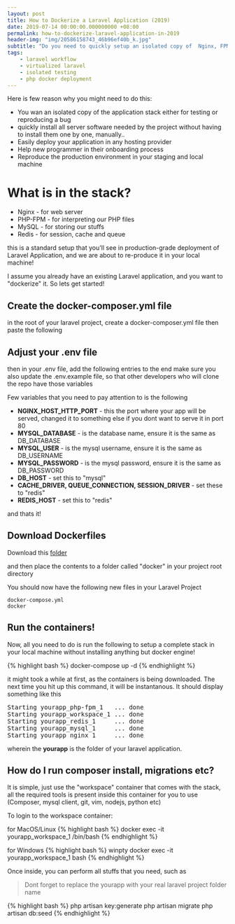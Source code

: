 ```yaml
---
layout: post
title: How to Dockerize a Laravel Application (2019)
date: 2019-07-14 00:00:00.000000000 +08:00
permalink: how-to-dockerize-laravel-application-in-2019
header-img: "img/20586158743_46b96ef40b_k.jpg"
subtitle: "Do you need to quickly setup an isolated copy of  Nginx, FPM, Redis and MySQL to run your Laravel Application?  or maybe, you want to quickly deploy your app in a fresh VM without having to install the server stack manually?"
tags:
    - laravel workflow
    - virtualized laravel
    - isolated testing
    - php docker deployment 
---
```


Here is few reason why you might need to do this:

<ul>
    <li>You wan an isolated copy of the application stack either for testing or reproducing a bug</li>
    <li>quickly install all server software needed by the project without having to install them one by one, manually..</li>
    <li>Easily deploy your application in any hosting provider</li>
    <li>Help new programmer in their onboarding process</li>
    <li>Reproduce the production environment in your staging and local machine</li>
</ul>

<h1>What is in the stack?</h1>
<ul>
    <li>Nginx - for web server</li>
    <li>PHP-FPM - for interpreting our PHP files</li>
    <li>MySQL - for storing our stuffs</li>
    <li>Redis - for session, cache and queue</li>
</ul>

this is a standard setup that you'll see in production-grade deployment of Laravel Application, and we are about to re-produce it in your local machine!

I assume you already have an existing Laravel application, and you want to "dockerize" it. So lets get started!


<h2>Create the docker-composer.yml file</h2>
in the root of your laravel project, create a docker-composer.yml file then paste the following
<script src="https://gist.github.com/buonzz/9bbbf9a29199afdc2374ab12cfd272b1.js"></script>

<h2>Adjust your .env file</h2>
then in your .env file, add the following entries to the end
<script src="https://gist.github.com/buonzz/6307b38a3ccc89d3035a2f1bdd642c2b.js"></script>
make sure you also update the .env.example file, so that other developers who will clone the repo have those variables

Few variables that you need to pay attention to is the following

<ul>

<li><b>NGINX_HOST_HTTP_PORT</b> - this the port where your app will be served, changed it to something else if you dont want to serve it in port 80</li>
<li><b>MYSQL_DATABASE</b> - is the database name, ensure it is the same as DB_DATABASE</li>
<li><b>MYSQL_USER</b> - is the mysql username, ensure it is the same as DB_USERNAME</li>
<li><b>MYSQL_PASSWORD</b> - is the mysql password, ensure it is the same as DB_PASSWORD</li>
<li><b>DB_HOST</b> - set this to "mysql"</li>
<li><b>CACHE_DRIVER, QUEUE_CONNECTION, SESSION_DRIVER</b> - set these to "redis"</li>
<li><b>REDIS_HOST</b> - set this to "redis"</li>
</ul>
and thats it!

<h2>Download Dockerfiles</h2>

Download this <a href="https://github.com/buonzz/dockerized-laravel-files/archive/master.zip" rel="nofollow" target="_blank">folder</a>

and then place the contents to a folder called "docker" in your project root directory

You should now have the following new files in your Laravel Project

```
docker-compose.yml
docker
```

<h2>Run the containers!</h2>

Now, all you need to do is run the following to setup a complete stack in your local machine without installing anything but docker engine!

{% highlight bash %}
docker-compose up -d
{% endhighlight %}

it might took a while at first, as the containers is being downloaded. The next time you hit up this command, it will be instantanous. It should display something like this

<pre>
Starting yourapp_php-fpm_1   ... done
Starting yourapp_workspace_1 ... done
Starting yourapp_redis_1     ... done
Starting yourapp_mysql_1     ... done
Starting yourapp_nginx_1     ... done
</pre>

wherein the <b>yourapp</b> is the folder of your laravel application.

<h2>How do I run composer install, migrations etc?</h2>

It is simple, just use the "workspace" container that comes with the stack, all the required tools is present inside this container for you to use (Composer, mysql client, git, vim, nodejs, python etc)

To login to the workspace container:

for MacOS/Linux
{% highlight bash %}
docker exec -it yourapp_workspace_1 /bin/bash
{% endhighlight %}

for Windows
{% highlight bash %}
winpty docker exec -it yourapp_workspace_1 bash
{% endhighlight %}

Once inside, you can perform all stuffs that you need, such as 
<blockquote>Dont forget to replace the yourapp with your real laravel project folder name</blockquote>

{% highlight bash %}
php artisan key:generate
php artisan migrate
php artisan db:seed
{% endhighlight %}
